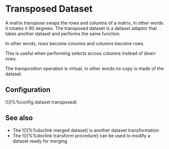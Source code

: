 # Transposed Dataset

A matrix transpose swaps the rows and columns of a matrix, in other words it rotates
it 90 degrees.  The transposed dataset is a dataset adaptor that takes another
dataset and performs the same function.

In other words, rows become columns and columns become rows.

This is useful when performing selects across columns instead of down rows.

The transposition operation is virtual, in other words no copy is made of the
dataset.

## Configuration

![](%%config dataset transposed)


## See also

* The ![](%%doclink merged dataset) is another dataset transformation
* The ![](%%doclink transform procedure) can be used to modify a dataset ready for merging
